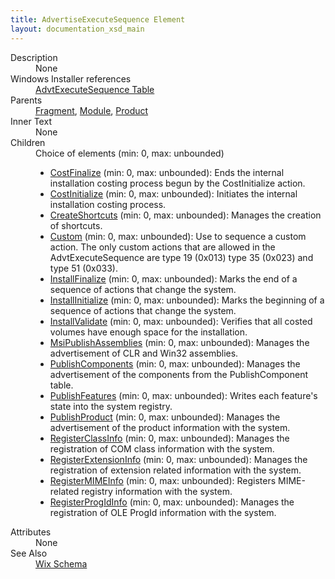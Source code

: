```yaml
---
title: AdvertiseExecuteSequence Element
layout: documentation_xsd_main
---
```

<dl>
  <dt>Description</dt>
  <dd>None</dd>
  <dt>Windows Installer references</dt>
  <dd>
    <a href="http://msdn.microsoft.com/library/aa367551.aspx" target="_blank">AdvtExecuteSequence Table</a>
  </dd>
  <dt>Parents</dt>
  <dd>
    <a href="../fragment/">Fragment</a>, <a href="../module/">Module</a>, <a href="../product/">Product</a></dd>
  <dt>Inner Text</dt>
  <dd>None</dd>
  <dt>Children</dt>
  <dd>Choice of elements (min: 0, max: unbounded)<ul><li><a href="../costfinalize/">CostFinalize</a> (min: 0, max: unbounded): Ends the internal installation costing process begun by the CostInitialize action.</li><li><a href="../costinitialize/">CostInitialize</a> (min: 0, max: unbounded): Initiates the internal installation costing process.</li><li><a href="../createshortcuts/">CreateShortcuts</a> (min: 0, max: unbounded): Manages the creation of shortcuts.</li><li><a href="../custom/">Custom</a> (min: 0, max: unbounded): Use to sequence a custom action.  The only custom actions that are allowed in the AdvtExecuteSequence are type 19 (0x013) type 35 (0x023) and type 51 (0x033).</li><li><a href="../installfinalize/">InstallFinalize</a> (min: 0, max: unbounded): Marks the end of a sequence of actions that change the system.</li><li><a href="../installinitialize/">InstallInitialize</a> (min: 0, max: unbounded): Marks the beginning of a sequence of actions that change the system.</li><li><a href="../installvalidate/">InstallValidate</a> (min: 0, max: unbounded): Verifies that all costed volumes have enough space for the installation.</li><li><a href="../msipublishassemblies/">MsiPublishAssemblies</a> (min: 0, max: unbounded): Manages the advertisement of CLR and Win32 assemblies.</li><li><a href="../publishcomponents/">PublishComponents</a> (min: 0, max: unbounded): Manages the advertisement of the components from the PublishComponent table.</li><li><a href="../publishfeatures/">PublishFeatures</a> (min: 0, max: unbounded): Writes each feature's state into the system registry.</li><li><a href="../publishproduct/">PublishProduct</a> (min: 0, max: unbounded): Manages the advertisement of the product information with the system.</li><li><a href="../registerclassinfo/">RegisterClassInfo</a> (min: 0, max: unbounded): Manages the registration of COM class information with the system.</li><li><a href="../registerextensioninfo/">RegisterExtensionInfo</a> (min: 0, max: unbounded): Manages the registration of extension related information with the system.</li><li><a href="../registermimeinfo/">RegisterMIMEInfo</a> (min: 0, max: unbounded): Registers MIME-related registry information with the system.</li><li><a href="../registerprogidinfo/">RegisterProgIdInfo</a> (min: 0, max: unbounded): Manages the registration of OLE ProgId information with the system.</li></ul></dd>
  <dt>Attributes</dt>
  <dd>None</dd>
  <dt>See Also</dt>
  <dd>
    <a href="../wix">Wix Schema</a>
  </dd>
</dl>
